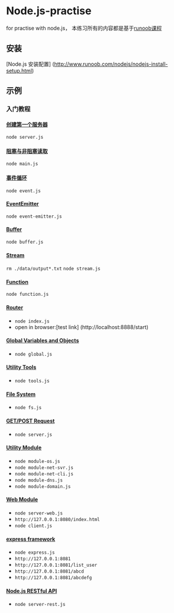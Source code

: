 # Node.js-practise

for practise with node.js， 本练习所有的内容都是基于[runoob课程](http://www.runoob.com/nodejs/nodejs-tutorial.html "Node.js教程")  

## 安装

[Node.js 安装配置] (http://www.runoob.com/nodejs/nodejs-install-setup.html)

## 示例

### 入门教程

#### [创建第一个服务器](http://www.runoob.com/nodejs/nodejs-http-server.html)
 `node server.js`

#### [阻塞与非阻塞读取](http://www.runoob.com/nodejs/nodejs-callback.html)
 `node main.js`

#### [事件循环](http://www.runoob.com/nodejs/nodejs-event-loop.html)
 `node event.js`

#### [EventEmitter](http://www.runoob.com/nodejs/nodejs-event.html)
 `node event-emitter.js`

#### [Buffer](http://www.runoob.com/nodejs/nodejs-buffer.html)
 `node buffer.js`

#### [Stream](http://www.runoob.com/nodejs/nodejs-stream.html)
 `rm ./data/output*.txt`
 `node stream.js`
#### [Function](http://www.runoob.com/nodejs/nodejs-function.html)
 `node function.js`

#### [Router](http://www.runoob.com/nodejs/nodejs-router.html)
- `node index.js`
- open in browser:[test link] (http://localhost:8888/start) 

#### [Global Variables and Objects](http://www.runoob.com/nodejs/nodejs-global-object.html)
- `node global.js`

#### [Utility Tools](http://www.runoob.com/nodejs/nodejs-util.html)
- `node tools.js`

#### [File System](http://www.runoob.com/nodejs/nodejs-fs.html)
- `node fs.js`

#### [GET/POST Request](http://www.runoob.com/nodejs/node-js-get-post.html)
- `node server.js`

#### [Utility Module](http://www.runoob.com/nodejs/nodejs-utitlity-module.html)
- `node module-os.js`
- `node module-net-svr.js`
- `node module-net-cli.js`
- `node module-dns.js`
- `node module-domain.js`

#### [Web Module](http://www.runoob.com/nodejs/nodejs-web-module.html)
- `node server-web.js`
- `http://127.0.0.1:8080/index.html`
- `node client.js`

#### [express framework](http://www.runoob.com/nodejs/nodejs-express-framework.html)
- `node express.js`
- `http://127.0.0.1:8081`
- `http://127.0.0.1:8081/list_user`
- `http://127.0.0.1:8081/abcd`
- `http://127.0.0.1:8081/abcdefg`

#### [Node.js RESTful API](http://www.runoob.com/nodejs/nodejs-restful-api.html)
- `node server-rest.js`
